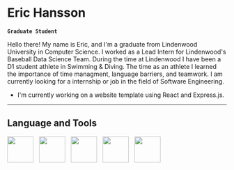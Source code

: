 # Eric Hansson

**`Graduate Student`**

Hello there! My name is Eric, and I'm a graduate from Lindenwood University in Computer Science.
I worked as a Lead Intern for Lindenwood's Baseball Data Science Team. During the time at Lindenwood I have 
been a D1 student athlete in Swimming & Diving. The time as an athlete I learned the importance of
time managment, language barriers, and teamwork. I am currently looking for a internship or job in the field of Software Engineering.

- I'm currently working on a website template using React and Express.js.

---

## Language and Tools
<img align="left" alt="" width="60px" style="padding-right: 10px;" src="https://cdn.jsdelivr.net/gh/devicons/devicon@latest/icons/linux/linux-original.svg">
<img align="left" alt="" width="60px" style="padding-right: 10px;" src="https://cdn.jsdelivr.net/gh/devicons/devicon@latest/icons/cplusplus/cplusplus-original.svg">
<img align="left" alt="" width="60px" style="padding-right: 10px;" src="https://cdn.jsdelivr.net/gh/devicons/devicon@latest/icons/react/react-original-wordmark.svg">
<img align="left" alt="" width="60px" style="padding-right: 10px;" src="https://cdn.jsdelivr.net/gh/devicons/devicon@latest/icons/javascript/javascript-original.svg">
<img align="left" alt="" width="60px" style="padding-right: 10px;" src="https://cdn.jsdelivr.net/gh/devicons/devicon@latest/icons/mysql/mysql-original.svg">
